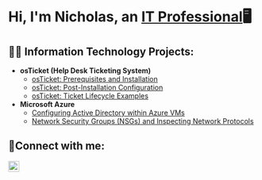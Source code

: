 <h1>Hi, I'm Nicholas, an <a href="https://www.linkedin.com/in/nicholas-ludwig-784aa049/">IT Professional</a>🖥</h1>

<h2>👨‍💻 Information Technology Projects:</h2>

- <b>osTicket (Help Desk Ticketing System)</b>
  - [osTicket: Prerequisites and Installation](https://github.com/nicholasludwig/osticket-prereqs)
  - [osTicket: Post-Installation Configuration](https://github.com/nicholasludwig/post-install-config)
  - [osTicket: Ticket Lifecycle Examples](https://github.com/nicholasludwig/ticket-lifecycle)
- <b>Microsoft Azure</b>
  - [Configuring Active Directory within Azure VMs](https://github.com/nicholasludwig/configure-ad)
  - [Network Security Groups (NSGs) and Inspecting Network Protocols](https://github.com/nicholasludwig/azure-network-protocols)

<h2>🤳Connect with me:</h2>

[<img align="left" alt="Josh | LinkedIn" width="22px" src="https://cdn.jsdelivr.net/npm/simple-icons@v3/icons/linkedin.svg" />][linkedin]

[linkedin]: https://linkedin.com/in/nicholas-ludwig-784aa049/
